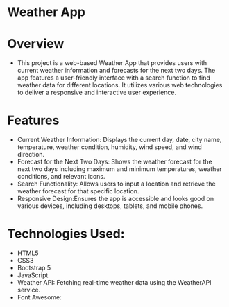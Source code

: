 # Weather App 
# Overview
- This project is a web-based Weather App that provides users with current weather information and forecasts for the next two days. The app features a user-friendly interface with a search function to find weather data for different locations. It utilizes various web technologies to deliver a responsive and interactive user experience.

# Features
- Current Weather Information: Displays the current day, date, city name, temperature, weather condition, humidity, wind speed, and wind direction.
- Forecast for the Next Two Days: Shows the weather forecast for the next two days including maximum and minimum temperatures, weather conditions, and relevant icons.
- Search Functionality: Allows users to input a location and retrieve the weather forecast for that specific location.
- Responsive Design:Ensures the app is accessible and looks good on various devices, including desktops, tablets, and mobile phones.

# Technologies Used:
- HTML5
- CSS3
- Bootstrap 5
- JavaScript
- Weather API: Fetching real-time weather data using the WeatherAPI service.
- Font Awesome:

